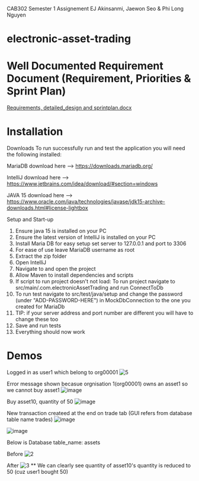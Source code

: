CAB302 Semester 1 Assignement
EJ Akinsanmi, Jaewon Seo & Phi Long Nguyen
# electronic-asset-trading
# Well Documented Requirement Document (Requirement, Priorities & Sprint Plan) 
[Requirements, detailed_design and sprintplan.docx](https://github.com/n10008918/electronic-asset-trading/files/10374029/Requirements.detailed_design.and.sprintplan.docx)

# Installation
Downloads
To run successfully run and test the application you will need the following installed:

MariaDB download here --> https://downloads.mariadb.org/


IntelliJ download here --> https://www.jetbrains.com/idea/download/#section=windows


JAVA 15 download here --> https://www.oracle.com/java/technologies/javase/jdk15-archive-downloads.html#license-lightbox



Setup and Start-up
1. Ensure java 15 is installed on your PC
2. Ensure the latest version of IntelliJ is installed on your PC
3. Install Maria DB for easy setup set server to 127.0.0.1 and port to 3306
4. For ease of use leave MariaDB username as root
5. Extract the zip folder
6. Open IntelliJ
7. Navigate to and open the project
8. Allow Maven to install dependencies and scripts
9. If script to run project doesn't not load: To run project navigate to src/main/.com.electronicAssetTrading and run ConnectToDb
10. To run test navigate to src/test/java/setup and change the password (under "ADD-PASSWORD-HERE") in MockDbConnection to the one you created for MariaDb
11. TIP: if your server address and port number are different you will have to change these too
12. Save and run tests
13. Everything should now work

# Demos
Logged in as user1 which belong to org00001 
![5](https://user-images.githubusercontent.com/81293394/211366069-935091f9-1691-490f-8833-440741863f2f.PNG)

Error message shown becasue orgnisation 1(org00001) owns an asset1 so we cannot buy asset1
![image](https://user-images.githubusercontent.com/81293394/211366334-af07d126-da39-4c0a-b139-00f78f243790.png)

Buy asset10, quantity of 50 
![image](https://user-images.githubusercontent.com/81293394/211366880-d6a5c831-9a3a-43be-8f10-8d67d3c6be5f.png)

New transaction createed at the end on trade tab (GUI refers from database table name trades) 
![image](https://user-images.githubusercontent.com/81293394/211367145-32892fed-349a-47c5-b83d-872dadef9d91.png)

![image](https://user-images.githubusercontent.com/81293394/211367267-a96a2a42-a0c1-4af5-a83d-f21d17880dc3.png)



Below is Database table_name: assets 

Before
![2](https://user-images.githubusercontent.com/81293394/211367561-d9865406-7d7f-4ae3-beb5-5ccb71ce042a.PNG)


After
![3](https://user-images.githubusercontent.com/81293394/211367464-290ee106-2e5b-4873-984d-1b94b613b4fa.PNG)
** We can clearly see quantity of asset10's quantity is reduced to 50 (cuz user1 bought 50) 


